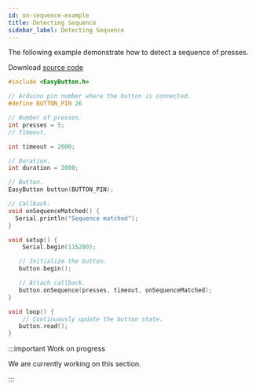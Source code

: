 ```yaml
---
id: on-sequence-example
title: Detecting Sequence
sidebar_label: Detecting Sequence
---
```


The following example demonstrate how to detect a sequence of presses.

Download [source code](https://github.com/evert-arias/EasyButton/blob/master/examples)

```cpp
#include <EasyButton.h>

// Arduino pin number where the button is connected.
#define BUTTON_PIN 26

// Number of presses.
int presses = 5;
// Timeout.

int timeout = 2000;

// Duration.
int duration = 2000;

// Button.
EasyButton button(BUTTON_PIN);

// Callback.
void onSequenceMatched() {
  Serial.println("Sequence matched");
}

void setup() {
    Serial.begin(115200);

   // Initialize the button.
   button.begin();

   // Attach callback.
   button.onSequence(presses, timeout, onSequenceMatched);
}

void loop() {
    // Continuously update the button state.
   button.read();
}
```

:::important Work on progress

We are currently working on this section.

:::
